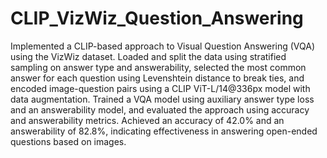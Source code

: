 # CLIP_VizWiz_Question_Answering
Implemented a CLIP-based approach to Visual Question Answering (VQA) using the VizWiz dataset. Loaded and split the data using stratified sampling on answer type and answerability, selected the most common answer for each question using Levenshtein distance to break ties, and encoded image-question pairs using a CLIP ViT-L/14@336px model with data augmentation. Trained a VQA model using auxiliary answer type loss and an answerability model, and evaluated the approach using accuracy and answerability metrics. Achieved an accuracy of 42.0\% and an answerability of 82.8\%, indicating effectiveness in answering open-ended questions based on images.